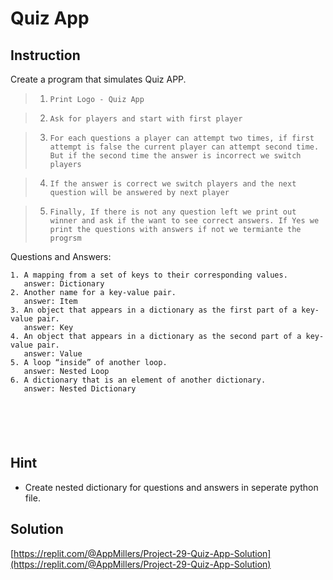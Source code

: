 # Quiz App

## Instruction


Create a program that simulates Quiz APP.

> 1. `Print Logo - Quiz App ` 

> 2. `Ask for players and start with first player ` 

> 3. `For each questions a player can attempt two times, if first attempt is false the current player can attempt second time. But if the second time the answer is incorrect we switch players` 

> 4. `If the answer is correct we switch players and the next question will be answered by next player`

>  5. `Finally, If there is not any question left we print out winner and ask if the want to see correct answers. If Yes we print the questions with answers if not we termiante the progrsm` 


Questions and Answers:

```
1. A mapping from a set of keys to their corresponding values. 
   answer: Dictionary
2. Another name for a key-value pair.
   answer: Item
3. An object that appears in a dictionary as the first part of a key-value pair.
   answer: Key
4. An object that appears in a dictionary as the second part of a key-value pair.
   answer: Value
5. A loop “inside” of another loop.
   answer: Nested Loop
6. A dictionary that is an element of another dictionary.
   answer: Nested Dictionary
                                                                                     





```

## Hint

- Create nested dictionary for questions and answers in seperate python file.


## Solution

[https://replit.com/@AppMillers/Project-29-Quiz-App-Solution](https://replit.com/@AppMillers/Project-29-Quiz-App-Solution)
